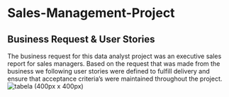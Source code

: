 # Sales-Management-Project

## Business Request & User Stories
The business request for this data analyst project was an executive sales report for sales managers. 
Based on the request that was made from the business we following user stories were defined to fulfill delivery and ensure that acceptance criteria’s were maintained throughout the project.
![tabela](https://github.com/WiktorPaprocki/Sales-Management-Project/assets/125204368/2d17f707-6be7-4489-ae3c-d7d773bd88b0) (400px x 400px)
